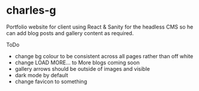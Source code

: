 # charles-g

Portfolio website for client using React & Sanity for the headless CMS so he can add blog posts and gallery content as required.

ToDo

- change bg colour to be consistent across all pages rather than off white
- change LOAD MORE... to More blogs coming soon
- gallery arrows should be outside of images and visible
- dark mode by default
- change favicon to something
